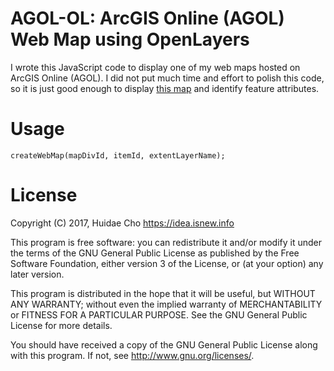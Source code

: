 # AGOL-OL: ArcGIS Online (AGOL) Web Map using OpenLayers

I wrote this JavaScript code to display one of my web maps hosted on ArcGIS
Online (AGOL). I did not put much time and effort to polish this code, so it is
just good enough to display [this map](http://www.arcgis.com/home/item.html?id=b528fdc8b48e40ad925225387966f523)
and identify feature attributes.

# Usage

```
createWebMap(mapDivId, itemId, extentLayerName);
```

# License
Copyright (C) 2017, Huidae Cho <https://idea.isnew.info>

This program is free software: you can redistribute it and/or modify it
under the terms of the GNU General Public License as published by the Free
Software Foundation, either version 3 of the License, or (at your option)
any later version.

This program is distributed in the hope that it will be useful, but WITHOUT
ANY WARRANTY; without even the implied warranty of MERCHANTABILITY or
FITNESS FOR A PARTICULAR PURPOSE. See the GNU General Public License for
more details.

You should have received a copy of the GNU General Public License along with
this program. If not, see <http://www.gnu.org/licenses/>.
